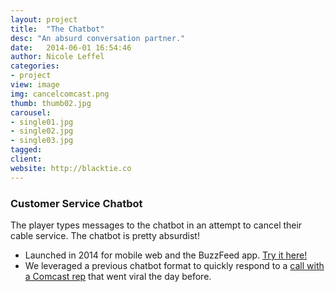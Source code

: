 ```yaml
---
layout: project
title:  "The Chatbot"
desc: "An absurd conversation partner."
date:   2014-06-01 16:54:46
author: Nicole Leffel
categories:
- project
view: image
img: cancelcomcast.png
thumb: thumb02.jpg
carousel:
- single01.jpg
- single02.jpg
- single03.jpg
tagged: 
client: 
website: http://blacktie.co
---
```

### Customer Service Chatbot
The player types messages to the chatbot in an attempt to cancel their cable service. The chatbot is pretty absurdist!

* Launched in 2014 for mobile web and the BuzzFeed app. [Try it here!](http://www.buzzfeed.com/expresident/can-you-get-comcast-to-cancel-your-service)
* We leveraged a previous chatbot format to quickly respond to a [call with a Comcast rep](http://www.buzzfeed.com/juliafurlan/service-service-service-service) that went viral the day before.